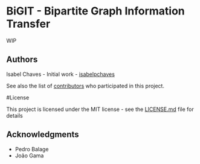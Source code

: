 # BiGIT - Bipartite Graph Information Transfer

WIP


## Authors

Isabel Chaves - Initial work - [isabelpchaves](https://github.com/isabelchaves)

See also the list of [contributors](https://github.com/isabelchaves/BiGIT/graphs/contributors) who participated in this project.

#License

This project is licensed under the MIT license - see the [LICENSE.md](https://github.com/isabelchaves/BiGIT/blob/master/LICENSE) file for details

## Acknowledgments
* Pedro Balage
* João Gama